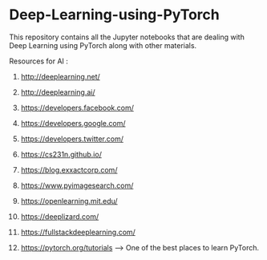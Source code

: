 # Deep-Learning-using-PyTorch
This repository contains all the Jupyter notebooks that are dealing with Deep Learning using PyTorch along with other materials.

Resources for AI :

1. http://deeplearning.net/

2. http://deeplearning.ai/

3. https://developers.facebook.com/

4. https://developers.google.com/

5. https://developers.twitter.com/

6. https://cs231n.github.io/

7. https://blog.exxactcorp.com/

8. https://www.pyimagesearch.com/

9. https://openlearning.mit.edu/

10. https://deeplizard.com/

11. https://fullstackdeeplearning.com/

12. https://pytorch.org/tutorials     --> One of the best places to learn PyTorch.
